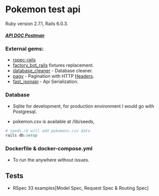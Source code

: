 # Pokemon test api

Ruby version 2.7.1, Rails 6.0.3.

##### [API DOC Postman](https://documenter.getpostman.com/view/11451353/Szt5fWFc?version=latest#d4289833-44a1-4b8a-b67d-00b3bffa4742)


### External gems:   

* [rspec-rails](https://github.com/rspec/rspec-rails) 
* [factory_bot_rails](https://github.com/thoughtbot/factory_bot) fixtures replacement.
* [database_cleaner](https://github.com/DatabaseCleaner/database_cleaner) - Database cleaner.
* [pagy](https://github.com/ddnexus/pagy) - Pagination with HTTP [Headers](http://ddnexus.github.io/pagy/extras/headers).
* [fast_jsonapi](https://github.com/Netflix/fast_jsonapi) - Api Serialization.

### Database 

* Sqlite for development, for production environment I would go with Postgresql. 

* pokemon.csv is available at /lib/seeds,
```ruby
# seeds.rb will add pokemons.csv data
rails db:setup
```
### Dockerfile & docker-compose.yml

* To run the anywhere without issues.


## Tests

* RSpec 33 examples[Model Spec, Request Spec & Routing Spec]
